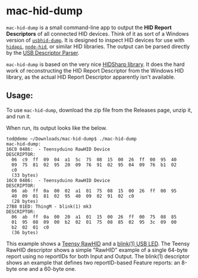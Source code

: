 # mac-hid-dump

`mac-hid-dump` is a small command-line app to output the __HID Report Descriptors__ of all connected HID devices.  Think of it as sort of a Windows version of [`usbhid-dump`](https://github.com/DIGImend/usbhid-dump). It is designed to inspect HID devices for use with [`hidapi`](https://github.com/libusb/hidapi/), [`node-hid`](https://github.com/node-hid/node-hid), or similar HID libraries.  The output can be parsed directly by the [USB Descriptor Parser](https://eleccelerator.com/usbdescreqparser/).


`mac-hid-dump` is based on the very nice [HIDSharp library](https://www.nuget.org/packages/HidSharp/). It does the hard work of reconstructing the HID Report Descriptor from the Windows HID library, as the actual HID Report Descriptor apparently isn't available.

## Usage:

To use `mac-hid-dump`, download the zip file from the Releases page, unzip it, and run it.

When run, its output looks like the below.

```
tod@demo ~/Downloads/mac-hid-dump$ ./mac-hid-dump
mac-hid-dump:
16C0 0486:  - Teensyduino RawHID Device
DESCRIPTOR:
  06  c9  ff  09  04  a1  5c  75  08  15  00  26  ff  00  95  40
  09  75  81  02  95  20  09  76  91  02  95  04  09  76  b1  02
  c0
  (33 bytes)
16C0 0486:  - Teensyduino RawHID Device
DESCRIPTOR:
  06  ab  ff  0a  00  02  a1  01  75  08  15  00  26  ff  00  95
  40  09  01  81  02  95  40  09  02  91  02  c0
  (28 bytes)
27B8 01ED: ThingM - blink(1) mk3
DESCRIPTOR:
  06  ab  ff  0a  00  20  a1  01  15  00  26  ff  00  75  08  85
  01  95  08  09  00  b2  02  01  75  08  85  02  95  3c  09  00
  b2  02  01  c0
  (36 bytes)

```

This example shows a
[Teensy RawHID](https://www.pjrc.com/teensy/rawhid.html) and a [blink(1) USB LED](https://blink1.thingm.com/).  The Teensy RawHID descriptor shows a simple "RawHID" example of a single 64-byte report using no reportIDs for both Input and Output. The blink(1) descriptor shows an example that defines two reportID-based Feature reports: an 8-byte one and a 60-byte one.
